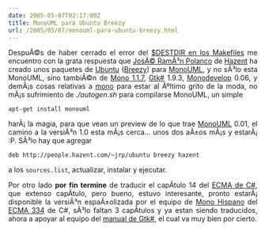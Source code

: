 ```yaml
---
date: 2005-05-07T02:17:00Z
title: MonoUML para Ubuntu Breezy
url: /2005/05/07/monouml-para-ubuntu-breezy.html
---
```


<div style="clear:both;"></div>
<p align="justify">DespuÃ©s de haber cerrado el error del <a href="http://bugzilla.monouml.org/show_bug.cgi?id=5">$DESTDIR en los Makefiles</a> me encuentro con la grata respuesta que <a href="http://people.hazent.com/~jrp/">JosÃ© RamÃ³n Polanco</a> de <a href="http://www.hazent.com/">Hazent</a> ha creado unos paquetes de <a href="http://www.ubuntulinux.org">Ubuntu</a> (<a href="http://www.ubuntulinux.org/wiki/BreezyBadger">Breezy</a>) para <a href="http://www.monouml.org">MonoUML</a>, y no sÃ³lo esta MonoUML, sino tambiÃ©n de <a href="http://www.go-mono.com/archive/1.1.7">Mono 1.1.7</a>, <a href="http://gtk-sharp.sourceforge.net">Gtk#</a> 1.9.3, <a href="http://www.monodevelop.com">Monodevelop</a> 0.06, y demÃ¡s cosas relativas a <a href="http://www.mono-project.com">mono</a> para estar al Ãºltimo grito de la moda, no mÃ¡s sufrimiento de <span style="font-style:italic;">./autogen.sh</span> para compilarse MonoUML, un simple</p>
<p align="justify"><code>apt-get install monouml</code></p>
<p align="justify">harÃ¡ la magia, para que vean un preview de lo que trae <a href="http://www.monouml.org">MonoUML</a> 0.01, el camino a la versiÃ³n 1.0 esta mÃ¡s cerca... unos dos aÃ±os mÃ¡s y estarÃ¡ :P. SÃ³lo hay que agregar </p>
<p><code>deb http://people.hazent.com/~jrp/ubuntu breezy hazent</code></p>
<p align="justify">a los <code>sources.list</code>, actualizar, instalar y ejecutar.</p>
<p align="justify">Por otro lado <span style="font-weight:bold;">por fin termine</span> de traducir el capÃ­tulo 14 del <a href="http://www.monohispano.org/ecma">ECMA de C#</a>, que extenso capÃ­tulo, pero bueno, estuvo interesante, pronto estarÃ¡ disponible la versiÃ³n espaÃ±olizada por el equipo de <a href="http://www.monohispano.org">Mono Hispano</a> del <a href="http://www.ecma-international.org/publications/standards/Ecma-334.">ECMA 334</a> de C#, sÃ³lo faltan 3 capÃ­tulos y ya estan siendo traducidos, ahora a apoyar al equipo del <a href="http://www.monohispano.org/tutoriales/man_gtksharp">manual de Gtk#</a>, el cual va muy bien por cierto.</p>
<div style="clear:both; padding-bottom: 0.25em;"></div>
